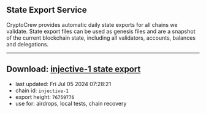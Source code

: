 ## State Export Service
CryptoCrew provides automatic daily state exports for all chains we validate. State export files can be used as genesis files and are a snapshot of the current blockchain state, including all validators, accounts, balances and delegations.

---
**Download: [injective-1 state export](https://dl-eu2.ccvalidators.com/SERVICE/injective/injective-1_export_76759776.json)**
---

- last updated: Fri Jul 05 2024 07:28:21
- chain id: `injective-1`
- export height: `76759776`
- use for: airdrops, local tests, chain recovery
